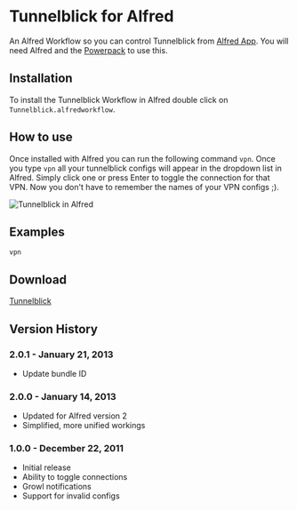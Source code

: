 # Tunnelblick for Alfred
An Alfred Workflow so you can control Tunnelblick from [Alfred App](http://alfredapp.com/). You will need Alfred and the [Powerpack](http://www.alfredapp.com/powerpack/) to use this.

## Installation
To install the Tunnelblick Workflow in Alfred double click on `Tunnelblick.alfredworkflow`.

## How to use
Once installed with Alfred you can run the following command `vpn`. Once you type `vpn` all your tunnelblick configs will appear in the dropdown list in Alfred. Simply click one or press Enter to toggle the connection for that VPN. Now you don't have to remember the names of your VPN configs ;).

<img src="http://cl.ly/image/010j0P2f382n/tunnelblick-alfred.png" title="Tunnelblick in Alfred" />

## Examples
```
vpn
```

## Download
[Tunnelblick](https://github.com/phpfunk/alfred-tunnelblick/archive/v2.zip)

## Version History

### 2.0.1 - January 21, 2013
* Update bundle ID

### 2.0.0 - January 14, 2013

* Updated for Alfred version 2
* Simplified, more unified workings

### 1.0.0 - December 22, 2011

* Initial release
* Ability to toggle connections
* Growl notifications
* Support for invalid configs
